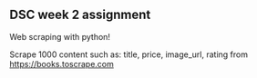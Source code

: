 ## DSC week 2 assignment

Web scraping with python!

Scrape 1000 content such as: title, price, image_url, rating from https://books.toscrape.com
